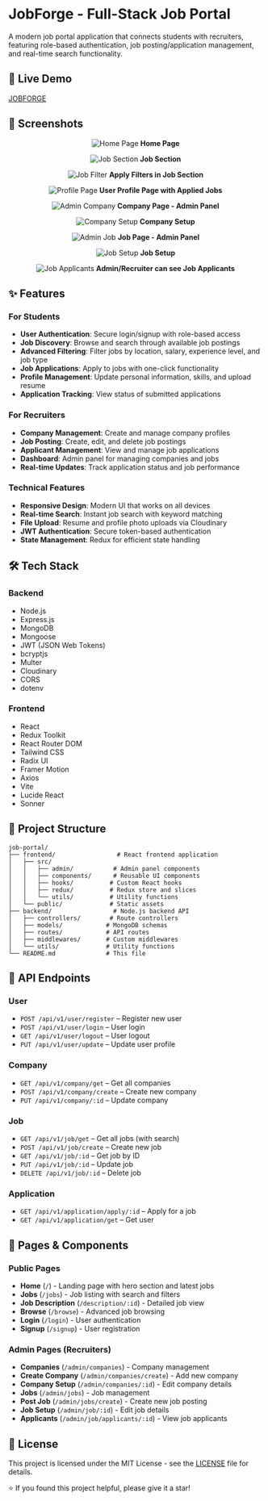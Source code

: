 # JobForge - Full-Stack Job Portal

A modern job portal application that connects students with recruiters, featuring role-based authentication, job posting/application management, and real-time search functionality.


## 🚀 Live Demo

[JOBFORGE](https://job-portal-cnof.onrender.com)


## 📱 Screenshots

<div align="center">

![Home Page](frontend/public/README%20images/home_page.png)
**Home Page**

![Job Section](frontend/public/README%20images/job_section.png)
**Job Section**

![Job Filter](frontend/public/README%20images/job_filter.png)
**Apply Filters in Job Section**

![Profile Page](frontend/public/README%20images/profile_page.png)
**User Profile Page with Applied Jobs**

![Admin Company](frontend/public/README%20images/admin_company.png)
**Company Page - Admin Panel**

![Company Setup](frontend/public/README%20images/company_setup.png)
**Company Setup**

![Admin Job](frontend/public/README%20images/admin_job.png)
**Job Page - Admin Panel**

![Job Setup](frontend/public/README%20images/job_setup.png)
**Job Setup**

![Job Applicants](frontend/public/README%20images/job_applicants.png)
**Admin/Recruiter can see Job Applicants**

</div>


## ✨ Features

### For Students
- **User Authentication**: Secure login/signup with role-based access
- **Job Discovery**: Browse and search through available job postings
- **Advanced Filtering**: Filter jobs by location, salary, experience level, and job type
- **Job Applications**: Apply to jobs with one-click functionality
- **Profile Management**: Update personal information, skills, and upload resume
- **Application Tracking**: View status of submitted applications

### For Recruiters
- **Company Management**: Create and manage company profiles
- **Job Posting**: Create, edit, and delete job postings
- **Applicant Management**: View and manage job applications
- **Dashboard**: Admin panel for managing companies and jobs
- **Real-time Updates**: Track application status and job performance

### Technical Features
- **Responsive Design**: Modern UI that works on all devices
- **Real-time Search**: Instant job search with keyword matching
- **File Upload**: Resume and profile photo uploads via Cloudinary
- **JWT Authentication**: Secure token-based authentication
- **State Management**: Redux for efficient state handling


## 🛠️ Tech Stack

### Backend
- Node.js
- Express.js
- MongoDB
- Mongoose
- JWT (JSON Web Tokens)
- bcryptjs
- Multer
- Cloudinary
- CORS
- dotenv

### Frontend
- React
- Redux Toolkit
- React Router DOM
- Tailwind CSS
- Radix UI
- Framer Motion
- Axios
- Vite
- Lucide React
- Sonner


## 📁 Project Structure

```
job-portal/
├── frontend/                 # React frontend application
│   ├── src/
│   │   ├── admin/           # Admin panel components
│   │   ├── components/      # Reusable UI components
│   │   ├── hooks/          # Custom React hooks
│   │   ├── redux/          # Redux store and slices
│   │   └── utils/          # Utility functions
│   └── public/             # Static assets
├── backend/                 # Node.js backend API
│   ├── controllers/        # Route controllers
│   ├── models/            # MongoDB schemas
│   ├── routes/            # API routes
│   ├── middlewares/       # Custom middlewares
│   └── utils/             # Utility functions
└── README.md              # This file
```


## 🔧 API Endpoints

### User
- `POST /api/v1/user/register` – Register new user
- `POST /api/v1/user/login` – User login
- `GET /api/v1/user/logout` – User logout
- `PUT /api/v1/user/update` – Update user profile

### Company
- `GET /api/v1/company/get` – Get all companies
- `POST /api/v1/company/create` – Create new company
- `PUT /api/v1/company/:id` – Update company

### Job
- `GET /api/v1/job/get` – Get all jobs (with search)
- `POST /api/v1/job/create` – Create new job
- `GET /api/v1/job/:id` – Get job by ID
- `PUT /api/v1/job/:id` – Update job
- `DELETE /api/v1/job/:id` – Delete job

### Application
- `GET /api/v1/application/apply/:id` – Apply for a job
- `GET /api/v1/application/get` – Get user 


## 📱 Pages & Components

### Public Pages
- **Home** (`/`) - Landing page with hero section and latest jobs
- **Jobs** (`/jobs`) - Job listing with search and filters
- **Job Description** (`/description/:id`) - Detailed job view
- **Browse** (`/browse`) - Advanced job browsing
- **Login** (`/login`) - User authentication
- **Signup** (`/signup`) - User registration

### Admin Pages (Recruiters)
- **Companies** (`/admin/companies`) - Company management
- **Create Company** (`/admin/companies/create`) - Add new company
- **Company Setup** (`/admin/companies/:id`) - Edit company details
- **Jobs** (`/admin/jobs`) - Job management
- **Post Job** (`/admin/jobs/create`) - Create new job posting
- **Job Setup** (`/admin/job/:id`) - Edit job details
- **Applicants** (`/admin/job/applicants/:id`) - View job applicants

## 📄 License

This project is licensed under the MIT License - see the [LICENSE](LICENSE) file for details.

⭐ If you found this project helpful, please give it a star!

